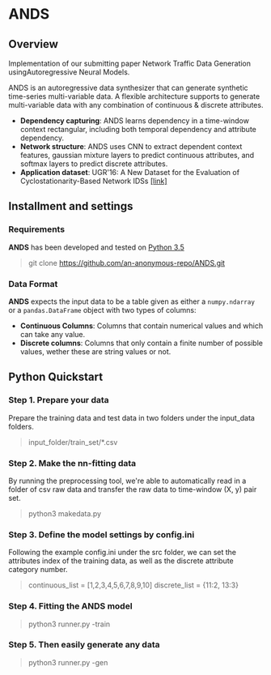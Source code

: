 # ANDS

## Overview

Implementation of our submitting paper Network Traffic Data Generation usingAutoregressive Neural Models.

ANDS is an autoregressive data synthesizer that can generate synthetic time-series multi-variable data.
A flexible architecture supports to generate multi-variable data with any combination of continuous & discrete attributes.

- **Dependency capturing**: ANDS learns dependency in a time-window context rectangular,
  including both temporal dependency and attribute dependency.
- **Network structure**: ANDS uses CNN to extract dependent context features, gaussian mixture layers to predict continuous attributes,
  and softmax layers to predict discrete attributes.
- **Application dataset**: UGR'16: A New Dataset for the Evaluation of Cyclostationarity-Based Network IDSs [[link]](https://nesg.ugr.es/nesg-ugr16/)


## Installment and settings

### Requirements

**ANDS** has been developed and tested on [Python 3.5](https://www.python.org/downloads/)

> git clone https://github.com/an-anonymous-repo/ANDS.git

### Data Format

**ANDS** expects the input data to be a table given as either a `numpy.ndarray` or a
`pandas.DataFrame` object with two types of columns:

* **Continuous Columns**: Columns that contain numerical values and which can take any value.
* **Discrete columns**: Columns that only contain a finite number of possible values, wether
these are string values or not.

## Python Quickstart

### Step 1. Prepare your data

Prepare the training data and test data in two folders under the input_data folders.

> input_folder/train_set/*.csv

### Step 2. Make the nn-fitting data

By running the preprocessing tool, we're able to automatically read in a folder of csv raw data 
and transfer the raw data to time-window (X, y) pair set.

> python3 makedata.py

### Step 3. Define the model settings by config.ini

Following the example config.ini under the src folder, we can set the attributes index of the training data, as well as the discrete attribute category number. 

> continuous_list = [1,2,3,4,5,6,7,8,9,10]
discrete_list = {11:2, 13:3}

### Step 4. Fitting the ANDS model

> python3 runner.py -train

### Step 5. Then easily generate any data

> python3 runner.py -gen
